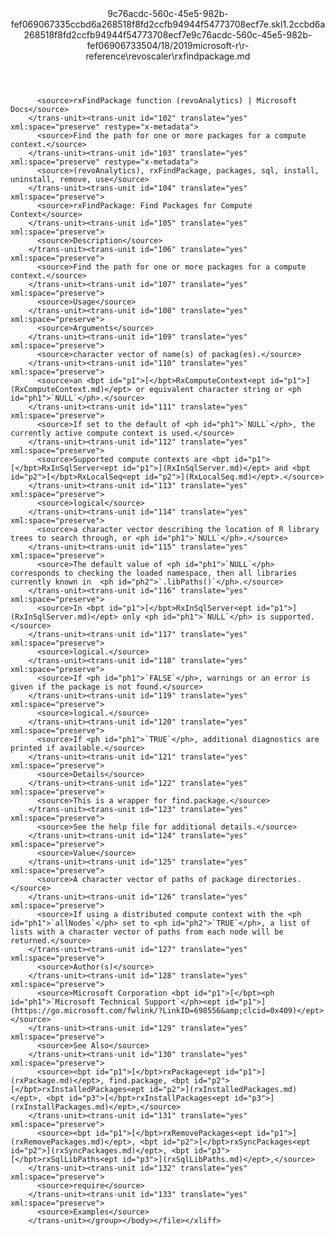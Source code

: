 <?xml version="1.0"?><xliff version="1.2" xmlns="urn:oasis:names:tc:xliff:document:1.2" xmlns:xsi="http://www.w3.org/2001/XMLSchema-instance" xsi:schemaLocation="urn:oasis:names:tc:xliff:document:1.2 xliff-core-1.2-transitional.xsd"><file datatype="xml" original="rxfindpackage.md" source-language="en-US" target-language="en-US"><header><tool tool-id="mdxliff" tool-name="mdxliff" tool-version="1.0-d1654b2" tool-company="Microsoft" /><xliffext:skl_file_name xmlns:xliffext="urn:microsoft:content:schema:xliffextensions">9c76acdc-560c-45e5-982b-fef069067335ccbd6a268518f8fd2ccfb94944f54773708ecf7e.skl</xliffext:skl_file_name><xliffext:version xmlns:xliffext="urn:microsoft:content:schema:xliffextensions">1.2</xliffext:version><xliffext:ms.openlocfilehash xmlns:xliffext="urn:microsoft:content:schema:xliffextensions">ccbd6a268518f8fd2ccfb94944f54773708ecf7e</xliffext:ms.openlocfilehash><xliffext:ms.sourcegitcommit xmlns:xliffext="urn:microsoft:content:schema:xliffextensions">9c76acdc-560c-45e5-982b-fef069067335</xliffext:ms.sourcegitcommit><xliffext:ms.lasthandoff xmlns:xliffext="urn:microsoft:content:schema:xliffextensions">04/18/2019</xliffext:ms.lasthandoff><xliffext:ms.openlocfilepath xmlns:xliffext="urn:microsoft:content:schema:xliffextensions">microsoft-r\r-reference\revoscaler\rxfindpackage.md</xliffext:ms.openlocfilepath></header><body><group id="content" extype="content"><trans-unit id="101" translate="yes" xml:space="preserve" restype="x-metadata">
          <source>rxFindPackage function (revoAnalytics) | Microsoft Docs</source>
        </trans-unit><trans-unit id="102" translate="yes" xml:space="preserve" restype="x-metadata">
          <source>Find the path for one or more packages for a compute context.</source>
        </trans-unit><trans-unit id="103" translate="yes" xml:space="preserve" restype="x-metadata">
          <source>(revoAnalytics), rxFindPackage, packages, sql, install, uninstall, remove, use</source>
        </trans-unit><trans-unit id="104" translate="yes" xml:space="preserve">
          <source>rxFindPackage: Find Packages for Compute Context</source>
        </trans-unit><trans-unit id="105" translate="yes" xml:space="preserve">
          <source>Description</source>
        </trans-unit><trans-unit id="106" translate="yes" xml:space="preserve">
          <source>Find the path for one or more packages for a compute context.</source>
        </trans-unit><trans-unit id="107" translate="yes" xml:space="preserve">
          <source>Usage</source>
        </trans-unit><trans-unit id="108" translate="yes" xml:space="preserve">
          <source>Arguments</source>
        </trans-unit><trans-unit id="109" translate="yes" xml:space="preserve">
          <source>character vector of name(s) of packag(es).</source>
        </trans-unit><trans-unit id="110" translate="yes" xml:space="preserve">
          <source>an <bpt id="p1">[</bpt>RxComputeContext<ept id="p1">](RxComputeContext.md)</ept> or equivalent character string or <ph id="ph1">`NULL`</ph>.</source>
        </trans-unit><trans-unit id="111" translate="yes" xml:space="preserve">
          <source>If set to the default of <ph id="ph1">`NULL`</ph>, the currently active compute context is used.</source>
        </trans-unit><trans-unit id="112" translate="yes" xml:space="preserve">
          <source>Supported compute contexts are <bpt id="p1">[</bpt>RxInSqlServer<ept id="p1">](RxInSqlServer.md)</ept> and <bpt id="p2">[</bpt>RxLocalSeq<ept id="p2">](RxLocalSeq.md)</ept>.</source>
        </trans-unit><trans-unit id="113" translate="yes" xml:space="preserve">
          <source>logical</source>
        </trans-unit><trans-unit id="114" translate="yes" xml:space="preserve">
          <source>a character vector describing the location of R library trees to search through, or <ph id="ph1">`NULL`</ph>.</source>
        </trans-unit><trans-unit id="115" translate="yes" xml:space="preserve">
          <source>The default value of <ph id="ph1">`NULL`</ph> corresponds to checking the loaded namespace, then all libraries currently known in  <ph id="ph2">`.libPaths()`</ph>.</source>
        </trans-unit><trans-unit id="116" translate="yes" xml:space="preserve">
          <source>In <bpt id="p1">[</bpt>RxInSqlServer<ept id="p1">](RxInSqlServer.md)</ept> only <ph id="ph1">`NULL`</ph> is supported.</source>
        </trans-unit><trans-unit id="117" translate="yes" xml:space="preserve">
          <source>logical.</source>
        </trans-unit><trans-unit id="118" translate="yes" xml:space="preserve">
          <source>If <ph id="ph1">`FALSE`</ph>, warnings or an error is given if the package is not found.</source>
        </trans-unit><trans-unit id="119" translate="yes" xml:space="preserve">
          <source>logical.</source>
        </trans-unit><trans-unit id="120" translate="yes" xml:space="preserve">
          <source>If <ph id="ph1">`TRUE`</ph>, additional diagnostics are printed if available.</source>
        </trans-unit><trans-unit id="121" translate="yes" xml:space="preserve">
          <source>Details</source>
        </trans-unit><trans-unit id="122" translate="yes" xml:space="preserve">
          <source>This is a wrapper for find.package.</source>
        </trans-unit><trans-unit id="123" translate="yes" xml:space="preserve">
          <source>See the help file for additional details.</source>
        </trans-unit><trans-unit id="124" translate="yes" xml:space="preserve">
          <source>Value</source>
        </trans-unit><trans-unit id="125" translate="yes" xml:space="preserve">
          <source>A character vector of paths of package directories.</source>
        </trans-unit><trans-unit id="126" translate="yes" xml:space="preserve">
          <source>If using a distributed compute context with the <ph id="ph1">`allNodes`</ph> set to <ph id="ph2">`TRUE`</ph>, a list of lists with a character vector of paths from each node will be returned.</source>
        </trans-unit><trans-unit id="127" translate="yes" xml:space="preserve">
          <source>Author(s)</source>
        </trans-unit><trans-unit id="128" translate="yes" xml:space="preserve">
          <source>Microsoft Corporation <bpt id="p1">[</bpt><ph id="ph1">`Microsoft Technical Support`</ph><ept id="p1">](https://go.microsoft.com/fwlink/?LinkID=698556&amp;clcid=0x409)</ept></source>
        </trans-unit><trans-unit id="129" translate="yes" xml:space="preserve">
          <source>See Also</source>
        </trans-unit><trans-unit id="130" translate="yes" xml:space="preserve">
          <source><bpt id="p1">[</bpt>rxPackage<ept id="p1">](rxPackage.md)</ept>, find.package, <bpt id="p2">[</bpt>rxInstalledPackages<ept id="p2">](rxInstalledPackages.md)</ept>, <bpt id="p3">[</bpt>rxInstallPackages<ept id="p3">](rxInstallPackages.md)</ept>,</source>
        </trans-unit><trans-unit id="131" translate="yes" xml:space="preserve">
          <source><bpt id="p1">[</bpt>rxRemovePackages<ept id="p1">](rxRemovePackages.md)</ept>, <bpt id="p2">[</bpt>rxSyncPackages<ept id="p2">](rxSyncPackages.md)</ept>, <bpt id="p3">[</bpt>rxSqlLibPaths<ept id="p3">](rxSqlLibPaths.md)</ept>,</source>
        </trans-unit><trans-unit id="132" translate="yes" xml:space="preserve">
          <source>require</source>
        </trans-unit><trans-unit id="133" translate="yes" xml:space="preserve">
          <source>Examples</source>
        </trans-unit></group></body></file></xliff>